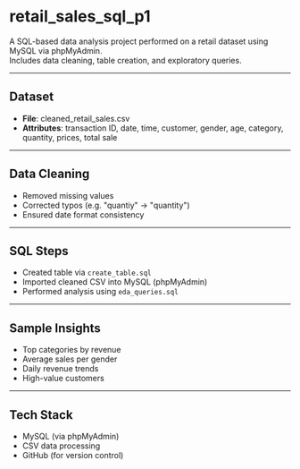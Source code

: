 # retail_sales_sql_p1

A SQL-based data analysis project performed on a retail dataset using MySQL via phpMyAdmin.  
Includes data cleaning, table creation, and exploratory queries.

---

## Dataset
- **File**: cleaned_retail_sales.csv
- **Attributes**: transaction ID, date, time, customer, gender, age, category, quantity, prices, total sale

---

## Data Cleaning
- Removed missing values
- Corrected typos (e.g. "quantiy" → "quantity")
- Ensured date format consistency

---

## SQL Steps
- Created table via `create_table.sql`
- Imported cleaned CSV into MySQL (phpMyAdmin)
- Performed analysis using `eda_queries.sql`

---

## Sample Insights
- Top categories by revenue
- Average sales per gender
- Daily revenue trends
- High-value customers

---

## Tech Stack
- MySQL (via phpMyAdmin)
- CSV data processing
- GitHub (for version control)
